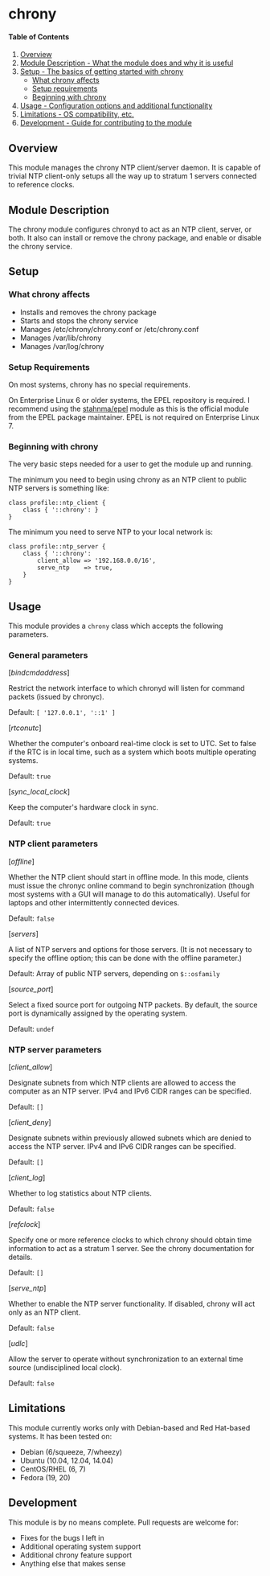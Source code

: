 # chrony

#### Table of Contents

1. [Overview](#overview)
2. [Module Description - What the module does and why it is useful](#module-description)
3. [Setup - The basics of getting started with chrony](#setup)
    * [What chrony affects](#what-chrony-affects)
    * [Setup requirements](#setup-requirements)
    * [Beginning with chrony](#beginning-with-chrony)
4. [Usage - Configuration options and additional functionality](#usage)
5. [Limitations - OS compatibility, etc.](#limitations)
6. [Development - Guide for contributing to the module](#development)

## Overview

This module manages the chrony NTP client/server daemon. It is capable of
trivial NTP client-only setups all the way up to stratum 1 servers connected
to reference clocks.

## Module Description

The chrony module configures chronyd to act as an NTP client, server, or both.
It also can install or remove the chrony package, and enable or disable the
chrony service.

## Setup

### What chrony affects

* Installs and removes the chrony package
* Starts and stops the chrony service
* Manages /etc/chrony/chrony.conf or /etc/chrony.conf
* Manages /var/lib/chrony
* Manages /var/log/chrony

### Setup Requirements

On most systems, chrony has no special requirements.

On Enterprise Linux 6 or older systems, the EPEL repository is required.
I recommend using the [stahnma/epel](https://forge.puppetlabs.com/stahnma/epel) module as this is the official module
from the EPEL package maintainer. EPEL is not required on Enterprise Linux 7.

### Beginning with chrony

The very basic steps needed for a user to get the module up and running.

The minimum you need to begin using chrony as an NTP client to public NTP
servers is something like:

    class profile::ntp_client {
        class { '::chrony': }
    }

The minimum you need to serve NTP to your local network is:

    class profile::ntp_server {
        class { '::chrony':
            client_allow => '192.168.0.0/16',
            serve_ntp    => true,
        }
    }

## Usage

This module provides a `chrony` class which accepts the following parameters.

### General parameters

[*bindcmdaddress*]

  Restrict the network interface to which chronyd will listen for command
  packets (issued by chronyc).

  Default: `[ '127.0.0.1', '::1' ]`

[*rtconutc*]

  Whether the computer's onboard real-time clock is set to UTC. Set to false
  if the RTC is in local time, such as a system which boots multiple
  operating systems.

  Default: `true`

[*sync_local_clock*]

  Keep the computer's hardware clock in sync.

  Default: `true`

### NTP client parameters

[*offline*]

  Whether the NTP client should start in offline mode. In this mode, clients
  must issue the chronyc online command to begin synchronization (though
  most systems with a GUI will manage to do this automatically). Useful for
  laptops and other intermittently connected devices.

  Default: `false`

[*servers*]

  A list of NTP servers and options for those servers. (It is not necessary
  to specify the offline option; this can be done with the offline
  parameter.)

  Default: Array of public NTP servers, depending on `$::osfamily`

[*source_port*]

  Select a fixed source port for outgoing NTP packets. By default, the
  source port is dynamically assigned by the operating system.

  Default: `undef`

### NTP server parameters

[*client_allow*]

  Designate subnets from which NTP clients are allowed to access the
  computer as an NTP server. IPv4 and IPv6 CIDR ranges can be specified.

  Default: `[]`

[*client_deny*]

  Designate subnets within previously allowed subnets which are denied
  to access the NTP server. IPv4 and IPv6 CIDR ranges can be specified.

  Default: `[]`

[*client_log*]

  Whether to log statistics about NTP clients.

  Default: `false`

[*refclock*]

  Specify one or more reference clocks to which chrony should obtain time
  information to act as a stratum 1 server. See the chrony documentation
  for details.

  Default: `[]`

[*serve_ntp*]

  Whether to enable the NTP server functionality. If disabled, chrony will
  act only as an NTP client.

  Default: `false`

[*udlc*]

  Allow the server to operate without synchronization to an external time
  source (undisciplined local clock).

  Default: `false`

## Limitations

This module currently works only with Debian-based and Red Hat-based systems.
It has been tested on:

* Debian (6/squeeze, 7/wheezy)
* Ubuntu (10.04, 12.04, 14.04)
* CentOS/RHEL (6, 7)
* Fedora (19, 20)

## Development

This module is by no means complete. Pull requests are welcome for:

* Fixes for the bugs I left in
* Additional operating system support
* Additional chrony feature support
* Anything else that makes sense
